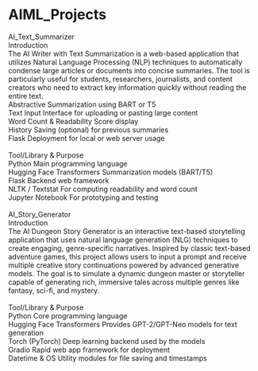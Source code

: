 # AIML_Projects
AI_Text_Summarizer
<br>
Introduction
<br>
The AI Writer with Text Summarization is a web-based application that utilizes Natural Language Processing (NLP) techniques to automatically condense large articles or documents into concise summaries. The tool is particularly useful for students, researchers, journalists, and content creators who need to extract key information quickly without reading the entire text.
<br>
Abstractive Summarization using BART or T5
<br>
Text Input Interface for uploading or pasting large content
<br>
Word Count & Readability Score display
<br>
History Saving (optional) for previous summaries
<br>
Flask Deployment for local or web server usage
<br>
<br>
Tool/Library & Purpose
<br>
Python	Main programming language
<br>
Hugging Face Transformers	Summarization models (BART/T5)
<br>
Flask	Backend web framework
<br>
NLTK / Textstat	For computing readability and word count
<br>
Jupyter Notebook	For prototyping and testing
<br>
<br>
AI_Story_Generator
<br>
Introduction
<br>
The AI Dungeon Story Generator is an interactive text-based storytelling application that uses natural language generation (NLG) techniques to create engaging, genre-specific narratives. Inspired by classic text-based adventure games, this project allows users to input a prompt and receive multiple creative story continuations powered by advanced generative models. The goal is to simulate a dynamic dungeon master or storyteller capable of generating rich, immersive tales across multiple genres like fantasy, sci-fi, and mystery.
<br>
<br>
Tool/Library & Purpose
<br>
Python	Core programming language
<br>
Hugging Face Transformers	Provides GPT-2/GPT-Neo models for text generation
<br>
Torch (PyTorch)	Deep learning backend used by the models
<br>
Gradio	Rapid web app framework for deployment
<br>
Datetime & OS	Utility modules for file saving and timestamps
